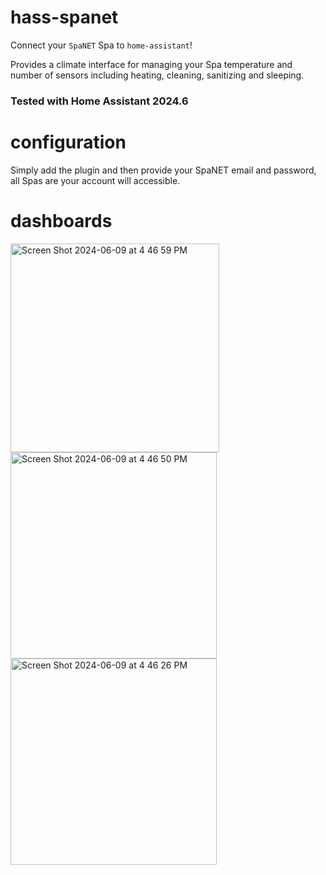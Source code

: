 # hass-spanet

Connect your `SpaNET` Spa to `home-assistant`!

Provides a climate interface for managing your Spa temperature and number of sensors including heating, cleaning, sanitizing and sleeping.

### Tested with Home Assistant 2024.6

# configuration

Simply add the plugin and then provide your SpaNET email and password, all Spas are your account will accessible.

# dashboards
<img width="334" align="center" alt="Screen Shot 2024-06-09 at 4 46 59 PM" src="https://github.com/lloydw/hass-spanet/assets/297244/f3ab03b6-e5a9-43fd-bdc5-dcf80f7e64e6">

<img width="330" align="center" alt="Screen Shot 2024-06-09 at 4 46 50 PM" src="https://github.com/lloydw/hass-spanet/assets/297244/6d907414-d23e-4880-bcbc-892d7085614e">
<img width="330" align="center" alt="Screen Shot 2024-06-09 at 4 46 26 PM" src="https://github.com/lloydw/hass-spanet/assets/297244/98c5cbf1-18e1-4696-8132-4e5604ed8c07">
